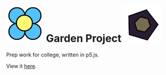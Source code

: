 # <img src="icons/Cosy.png" style="width: 20%; height: auto;"/> Garden Project <img src="icons/Hellish.png" style="width: 20%; height: auto;"/>
 Prep work for college, written in p5.js.

 View it [here](https://garden-project.tiiny.site/).
